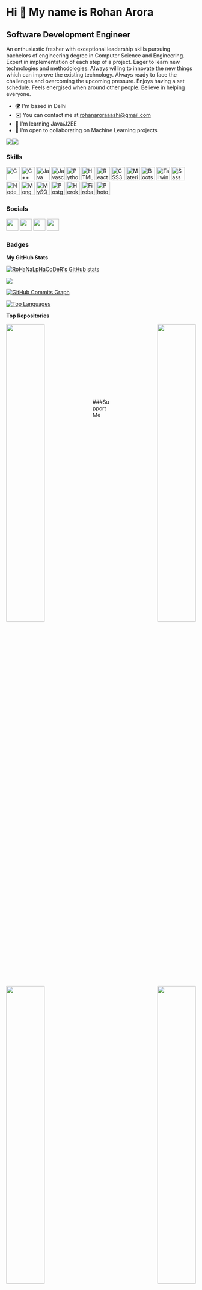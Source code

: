 Hi 👋 My name is Rohan Arora
============================

Software Development Engineer
-----------------------------

An enthusiastic fresher with exceptional leadership skills pursuing bachelors of engineering degree in Computer Science and Engineering. Expert in implementation of each step of a project. Eager to learn new technologies and methodologies. Always willing to innovate the new things which can improve the existing technology. Always ready to face the challenges and overcoming the upcoming pressure. Enjoys having a set schedule. Feels energised when around other people. Believe in helping everyone.

* 🌍  I'm based in Delhi
* ✉️  You can contact me at [rohanaroraaashi@gmail.com](mailto:rohanaroraaashi@gmail.com)
* 🧠  I'm learning Java/J2EE
* 🤝  I'm open to collaborating on Machine Learning projects

<a href="https://www.twitter.com/RohanAr66587212" target="_blank" rel="noreferrer"><img
src="https://img.shields.io/twitter/follow/RohanAr66587212?logo=twitter&style=for-the-badge&color=6366f1&labelColor=000000"
/></a><a href="https://www.github.com/RoHaNaLpHaCoDeR" target="_blank" rel="noreferrer"><img
src="https://img.shields.io/github/followers/RoHaNaLpHaCoDeR?logo=github&style=for-the-badge&color=6366f1&labelColor=000000" /></a>
### Skills

<p align="left">
<a href="https://docs.microsoft.com/en-us/cpp/?view=msvc-170" target="_blank" rel="noreferrer"><img src="https://raw.githubusercontent.com/danielcranney/readme-generator/main/public/icons/skills/c-colored.svg" width="36" height="36" alt="C" /></a>
<a href="https://docs.microsoft.com/en-us/cpp/?view=msvc-170" target="_blank" rel="noreferrer"><img src="https://raw.githubusercontent.com/danielcranney/readme-generator/main/public/icons/skills/cplusplus-colored.svg" width="36" height="36" alt="C++" /></a>
<a href="https://www.oracle.com/java/" target="_blank" rel="noreferrer"><img src="https://raw.githubusercontent.com/danielcranney/readme-generator/main/public/icons/skills/java-colored.svg" width="36" height="36" alt="Java" /></a>
<a href="https://developer.mozilla.org/en-US/docs/Web/JavaScript" target="_blank" rel="noreferrer"><img src="https://raw.githubusercontent.com/danielcranney/readme-generator/main/public/icons/skills/javascript-colored.svg" width="36" height="36" alt="Javascript" /></a>
<a href="https://www.python.org/" target="_blank" rel="noreferrer"><img src="https://raw.githubusercontent.com/danielcranney/readme-generator/main/public/icons/skills/python-colored.svg" width="36" height="36" alt="Python" /></a>
<a href="https://developer.mozilla.org/en-US/docs/Glossary/HTML5" target="_blank" rel="noreferrer"><img src="https://raw.githubusercontent.com/danielcranney/readme-generator/main/public/icons/skills/html5-colored.svg" width="36" height="36" alt="HTML5" /></a>
<a href="https://reactjs.org/" target="_blank" rel="noreferrer"><img src="https://raw.githubusercontent.com/danielcranney/readme-generator/main/public/icons/skills/react-colored.svg" width="36" height="36" alt="React" /></a>
<a href="https://www.w3.org/TR/CSS/#css" target="_blank" rel="noreferrer"><img src="https://raw.githubusercontent.com/danielcranney/readme-generator/main/public/icons/skills/css3-colored.svg" width="36" height="36" alt="CSS3" /></a>
<a href="https://mui.com/" target="_blank" rel="noreferrer"><img src="https://raw.githubusercontent.com/danielcranney/readme-generator/main/public/icons/skills/materialui-colored.svg" width="36" height="36" alt="Material UI" /></a>
<a href="https://getbootstrap.com/" target="_blank" rel="noreferrer"><img src="https://raw.githubusercontent.com/danielcranney/readme-generator/main/public/icons/skills/bootstrap-colored.svg" width="36" height="36" alt="Bootstrap" /></a>
<a href="https://tailwindcss.com/" target="_blank" rel="noreferrer"><img src="https://raw.githubusercontent.com/danielcranney/readme-generator/main/public/icons/skills/tailwindcss-colored.svg" width="36" height="36" alt="TailwindCSS" /></a>
<a href="https://sass-lang.com/" target="_blank" rel="noreferrer"><img src="https://raw.githubusercontent.com/danielcranney/readme-generator/main/public/icons/skills/sass-colored.svg" width="36" height="36" alt="Sass" /></a>
<a href="https://nodejs.org/en/" target="_blank" rel="noreferrer"><img src="https://raw.githubusercontent.com/danielcranney/readme-generator/main/public/icons/skills/nodejs-colored.svg" width="36" height="36" alt="NodeJS" /></a>
<a href="https://www.mongodb.com/" target="_blank" rel="noreferrer"><img src="https://raw.githubusercontent.com/danielcranney/readme-generator/main/public/icons/skills/mongodb-colored.svg" width="36" height="36" alt="MongoDB" /></a>
<a href="https://www.mysql.com/" target="_blank" rel="noreferrer"><img src="https://raw.githubusercontent.com/danielcranney/readme-generator/main/public/icons/skills/mysql-colored.svg" width="36" height="36" alt="MySQL" /></a>
<a href="https://www.postgresql.org/" target="_blank" rel="noreferrer"><img src="https://raw.githubusercontent.com/danielcranney/readme-generator/main/public/icons/skills/postgresql-colored.svg" width="36" height="36" alt="PostgreSQL" /></a>
<a href="https://www.heroku.com/" target="_blank" rel="noreferrer"><img src="https://raw.githubusercontent.com/danielcranney/readme-generator/main/public/icons/skills/heroku-colored.svg" width="36" height="36" alt="Heroku" /></a>
<a href="https://firebase.google.com/" target="_blank" rel="noreferrer"><img src="https://raw.githubusercontent.com/danielcranney/readme-generator/main/public/icons/skills/firebase-colored.svg" width="36" height="36" alt="Firebase" /></a>
<a href="https://www.adobe.com/uk/products/photoshop.html" target="_blank" rel="noreferrer"><img src="https://raw.githubusercontent.com/danielcranney/readme-generator/main/public/icons/skills/photoshop-colored.svg" width="36" height="36" alt="Photoshop" /></a>
</p>

### Socials

<p align="left"> <a href="https://www.github.com/RoHaNaLpHaCoDeR" target="_blank" rel="noreferrer"><img src="https://raw.githubusercontent.com/danielcranney/readme-generator/main/public/icons/socials/github.svg" width="32" height="32" /></a> <a href="https://www.linkedin.com/in/rohanarora18/" target="_blank" rel="noreferrer"><img src="https://raw.githubusercontent.com/danielcranney/readme-generator/main/public/icons/socials/linkedin.svg" width="32" height="32" /></a> <a href="http://www.medium.com/@rohanarora1999" target="_blank" rel="noreferrer"><img src="https://raw.githubusercontent.com/danielcranney/readme-generator/main/public/icons/socials/medium.svg" width="32" height="32" /></a> <a href="https://www.twitter.com/RohanAr66587212" target="_blank" rel="noreferrer"><img src="https://raw.githubusercontent.com/danielcranney/readme-generator/main/public/icons/socials/twitter.svg" width="32" height="32" /></a>
</p>

### Badges

<b>My GitHub Stats</b>

<a href="http://www.github.com/RoHaNaLpHaCoDeR"><img src="https://github-readme-stats.vercel.app/api?username=RoHaNaLpHaCoDeR&show_icons=true&hide=&count_private=true&title_color=ef4444&text_color=22c55e&icon_color=6366f1&bg_color=000000&hide_border=true&show_icons=true" alt="RoHaNaLpHaCoDeR's GitHub stats" /></a>

<a href="http://www.github.com/RoHaNaLpHaCoDeR"><img src="https://github-readme-streak-stats.herokuapp.com/?user=RoHaNaLpHaCoDeR&stroke=22c55e&background=000000&ring=ef4444&fire=ef4444&currStreakNum=22c55e&currStreakLabel=ef4444&sideNums=22c55e&sideLabels=22c55e&dates=22c55e&hide_border=true" /></a>

<a href="http://www.github.com/RoHaNaLpHaCoDeR"><img src="https://activity-graph.herokuapp.com/graph?username=RoHaNaLpHaCoDeR&bg_color=000000&color=22c55e&line=6366f1&point=22c55e&area_color=000000&area=true&hide_border=true&custom_title=GitHub%20Commits%20Graph" alt="GitHub Commits Graph" /></a>

<a href="https://github.com/RoHaNaLpHaCoDeR" align="left"><img src="https://github-readme-stats.vercel.app/api/top-langs/?username=RoHaNaLpHaCoDeR&langs_count=10&title_color=ef4444&text_color=22c55e&icon_color=6366f1&bg_color=000000&hide_border=true&locale=en&custom_title=Top%20%Languages" alt="Top Languages" /></a>

<b>Top Repositories</b>

<div width="100%" align="center"><a href="https://github.com/RoHaNaLpHaCoDeR/Real-Time-Face-Mask-Detection" align="left"><img align="left" width="45%" src="https://github-readme-stats.vercel.app/api/pin/?username=RoHaNaLpHaCoDeR&repo=Real-Time-Face-Mask-Detection&title_color=ef4444&text_color=22c55e&icon_color=6366f1&bg_color=000000&hide_border=true&locale=en" /></a><a href="https://github.com/RoHaNaLpHaCoDeR/FNDHL-Fake-News-Detection-in-Hindi-Language" align="right"><img align="right" width="45%" src="https://github-readme-stats.vercel.app/api/pin/?username=RoHaNaLpHaCoDeR&repo=FNDHL-Fake-News-Detection-in-Hindi-Language&title_color=ef4444&text_color=22c55e&icon_color=6366f1&bg_color=000000&hide_border=true&locale=en" /></a></div><br /><br /><br /><br /><br /><br /><br />

<br /><br /><br />

<div width="100%" align="center"><a href="https://github.com/RoHaNaLpHaCoDeR/Echo-Chamber-in-Delhi-Election-2020" align="left"><img align="left" width="45%" src="https://github-readme-stats.vercel.app/api/pin/?username=RoHaNaLpHaCoDeR&repo=Echo-Chamber-in-Delhi-Election-2020&title_color=ef4444&text_color=22c55e&icon_color=6366f1&bg_color=000000&hide_border=true&locale=en" /></a><a href="https://github.com/RoHaNaLpHaCoDeR/Multi-modal-Emotion-Analysis-on-COVID-19" align="right"><img align="right" width="45%" src="https://github-readme-stats.vercel.app/api/pin/?username=RoHaNaLpHaCoDeR&repo=Multi-modal-Emotion-Analysis-on-COVID-19&title_color=ef4444&text_color=22c55e&icon_color=6366f1&bg_color=000000&hide_border=true&locale=en" /></a>
</div>

<div></div>
###Support Me

<a href="https://www.buymeacoffee.com/rohanaroraw"><img src="https://cdn.buymeacoffee.com/buttons/v2/default-yellow.png" width="200" /></a>
